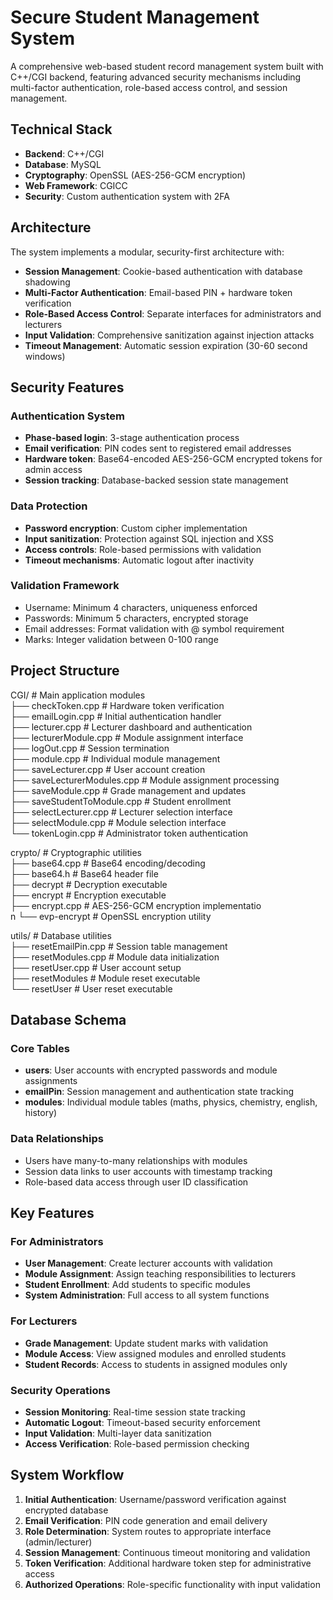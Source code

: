 # Secure Student Management System

A comprehensive web-based student record management system built with C++/CGI backend, featuring advanced security mechanisms including multi-factor authentication, role-based access control, and session management.

## Technical Stack

- **Backend**: C++/CGI
- **Database**: MySQL
- **Cryptography**: OpenSSL (AES-256-GCM encryption)
- **Web Framework**: CGICC
- **Security**: Custom authentication system with 2FA

## Architecture

The system implements a modular, security-first architecture with:

- **Session Management**: Cookie-based authentication with database shadowing
- **Multi-Factor Authentication**: Email-based PIN + hardware token verification
- **Role-Based Access Control**: Separate interfaces for administrators and lecturers
- **Input Validation**: Comprehensive sanitization against injection attacks
- **Timeout Management**: Automatic session expiration (30-60 second windows)

## Security Features

### Authentication System
- **Phase-based login**: 3-stage authentication process
- **Email verification**: PIN codes sent to registered email addresses
- **Hardware token**: Base64-encoded AES-256-GCM encrypted tokens for admin access
- **Session tracking**: Database-backed session state management

### Data Protection
- **Password encryption**: Custom cipher implementation
- **Input sanitization**: Protection against SQL injection and XSS
- **Access controls**: Role-based permissions with validation
- **Timeout mechanisms**: Automatic logout after inactivity

### Validation Framework
- Username: Minimum 4 characters, uniqueness enforced
- Passwords: Minimum 5 characters, encrypted storage
- Email addresses: Format validation with @ symbol requirement
- Marks: Integer validation between 0-100 range

## Project Structure 
CGI/                   # Main application modules <br />
├── checkToken.cpp          # Hardware token verification <br />
├── emailLogin.cpp          # Initial authentication handler <br />
├── lecturer.cpp            # Lecturer dashboard and authentication <br />
├── lecturerModule.cpp      # Module assignment interface <br />
├── logOut.cpp              # Session termination <br />
├── module.cpp              # Individual module management<br />
├── saveLecturer.cpp        # User account creation<br />
├── saveLecturerModules.cpp # Module assignment processing<br />
├── saveModule.cpp          # Grade management and updates<br />
├── saveStudentToModule.cpp # Student enrollment<br />
├── selectLecturer.cpp      # Lecturer selection interface<br />
├── selectModule.cpp        # Module selection interface<br />
└── tokenLogin.cpp          # Administrator token authentication<br />

crypto/                # Cryptographic utilities<br />
├── base64.cpp              # Base64 encoding/decoding<br />
├── base64.h                # Base64 header file<br />
├── decrypt                 # Decryption executable<br />
├── encrypt                 # Encryption executable<br />
├── encrypt.cpp             # AES-256-GCM encryption implementatio<br />n
└── evp-encrypt             # OpenSSL encryption utility<br />

utils/                 # Database utilities<br />
├── resetEmailPin.cpp       # Session table management<br />
├── resetModules.cpp        # Module data initialization<br />
├── resetUser.cpp           # User account setup<br />
├── resetModules            # Module reset executable<br />
└── resetUser               # User reset executable<br />

## Database Schema

### Core Tables
- **users**: User accounts with encrypted passwords and module assignments
- **emailPin**: Session management and authentication state tracking
- **modules**: Individual module tables (maths, physics, chemistry, english, history)

### Data Relationships
- Users have many-to-many relationships with modules
- Session data links to user accounts with timestamp tracking
- Role-based data access through user ID classification

## Key Features

### For Administrators
- **User Management**: Create lecturer accounts with validation
- **Module Assignment**: Assign teaching responsibilities to lecturers
- **Student Enrollment**: Add students to specific modules
- **System Administration**: Full access to all system functions

### For Lecturers
- **Grade Management**: Update student marks with validation
- **Module Access**: View assigned modules and enrolled students
- **Student Records**: Access to students in assigned modules only

### Security Operations
- **Session Monitoring**: Real-time session state tracking
- **Automatic Logout**: Timeout-based security enforcement
- **Input Validation**: Multi-layer data sanitization
- **Access Verification**: Role-based permission checking

## System Workflow

1. **Initial Authentication**: Username/password verification against encrypted database
2. **Email Verification**: PIN code generation and email delivery
3. **Role Determination**: System routes to appropriate interface (admin/lecturer)
4. **Session Management**: Continuous timeout monitoring and validation
5. **Token Verification**: Additional hardware token step for administrative access
6. **Authorized Operations**: Role-specific functionality with input validation
